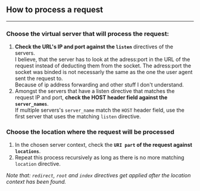 ## How to process a request 
---
### Choose the virtual server that will process the request:

1. **Check the URL's IP and port against the ``listen``** directives of the servers.  
I believe, that the server has to look at the adress:port in the URL of the request instead of deducting them from the socket.
The adress:port the socket was binded is not necessarly the same as the one the user agent sent the request to.  
Because of ip address forwarding and other stuff I don't understand.
2. Amongst the servers that have a listen directive that matches the request IP and port, **check the HOST header field against the ``server_names``**.  
If multiple servers's ``server_name`` match the ``HOST`` header field, use the first server that uses the matching ``listen`` directive.

### Choose the location where the request will be processed

1. In the chosen server context, check the **``URI part`` of the request against ``locations``**.
2. Repeat this process recursively as long as there is no more matching ``location`` directive.  

*Note that: ``redirect``, ``root`` and ``index`` directives get applied after the location context has been found.*